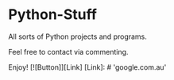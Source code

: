 # Python-Stuff
All sorts of Python projects and programs.

Feel free to contact via commenting.

Enjoy!
[![Button]][Link]
[Link]: # 'google.com.au'
